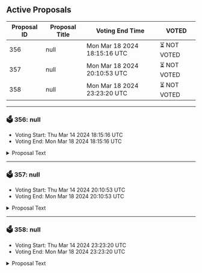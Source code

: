 ## Active Proposals

| Proposal ID | Proposal Title | Voting End Time | VOTED |
|-------------|----------------|-----------------|-------|
| 356 | null | Mon Mar 18 2024 18:15:16 UTC | ⏳ NOT VOTED |
| 357 | null | Mon Mar 18 2024 20:10:53 UTC | ⏳ NOT VOTED |
| 358 | null | Mon Mar 18 2024 23:23:20 UTC | ⏳ NOT VOTED |

---

### 🗳 356: null
- Voting Start: Thu Mar 14 2024 18:15:16 UTC
- Voting End: Mon Mar 18 2024 18:15:16 UTC

<details>
<summary>Proposal Text</summary>
 
null
</details>

---

### 🗳 357: null
- Voting Start: Thu Mar 14 2024 20:10:53 UTC
- Voting End: Mon Mar 18 2024 20:10:53 UTC

<details>
<summary>Proposal Text</summary>
 
null
</details>

---

### 🗳 358: null
- Voting Start: Thu Mar 14 2024 23:23:20 UTC
- Voting End: Mon Mar 18 2024 23:23:20 UTC

<details>
<summary>Proposal Text</summary>
 
null
</details>
